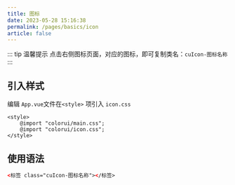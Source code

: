 ```yaml
---
title: 图标
date: 2023-05-28 15:16:38
permalink: /pages/basics/icon
article: false
---
```


::: tip 温馨提示
点击右侧图标页面，对应的图标，即可复制类名：`cuIcon-图标名称`
:::


## 引入样式

编辑 `App.vue`文件在`<style>` 项引入 `icon.css`

```vue
<style>
    @import "colorui/main.css";
    @import "colorui/icon.css";
</style>
```

## 使用语法

```html
<标签 class="cuIcon-图标名称"></标签>
```